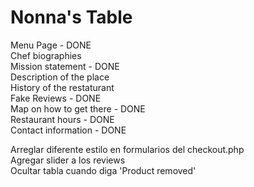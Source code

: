 # Nonna's Table

Menu Page - DONE<br/>
Chef biographies<br/>
Mission statement - DONE<br/>
Description of the place<br/>
History of the restaturant<br/>
Fake Reviews - DONE<br/>
Map on how to get there - DONE<br/>
Restaurant hours - DONE<br/>
Contact information - DONE<br/>

Arreglar diferente estilo en formularios del checkout.php<br>
Agregar slider a los reviews<br>
Ocultar tabla cuando diga 'Product removed'<br>

